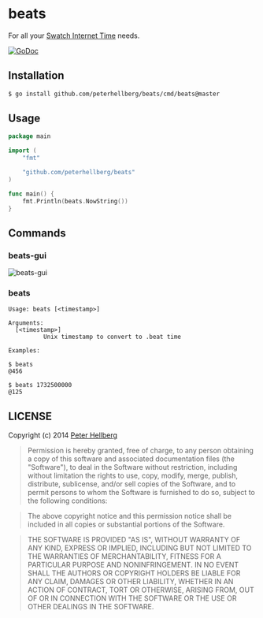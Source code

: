 # beats

For all your [Swatch Internet Time](http://en.wikipedia.org/wiki/Swatch_Internet_Time) needs.

[![GoDoc](https://godoc.org/github.com/peterhellberg/beats?status.png)](https://godoc.org/github.com/peterhellberg/beats)

## Installation

```bash
$ go install github.com/peterhellberg/beats/cmd/beats@master
```

## Usage

```go
package main

import (
	"fmt"

	"github.com/peterhellberg/beats"
)

func main() {
	fmt.Println(beats.NowString())
}
```

## Commands

### beats-gui

![beats-gui](https://assets.c7.se/skitch/beats-gui-20140902-222030.png)

### beats

```none
Usage: beats [<timestamp>]

Arguments:
  [<timestamp>]
          Unix timestamp to convert to .beat time

Examples:

$ beats
@456

$ beats 1732500000
@125
```

## LICENSE

Copyright (c) 2014 [Peter Hellberg](http://c7.se/)

> Permission is hereby granted, free of charge, to any person obtaining
> a copy of this software and associated documentation files (the "Software"),
> to deal in the Software without restriction, including without limitation
> the rights to use, copy, modify, merge, publish, distribute, sublicense,
> and/or sell copies of the Software, and to permit persons to whom the
> Software is furnished to do so, subject to the following conditions:

> The above copyright notice and this permission notice shall be included
> in all copies or substantial portions of the Software.

> THE SOFTWARE IS PROVIDED "AS IS", WITHOUT WARRANTY OF ANY KIND,
> EXPRESS OR IMPLIED, INCLUDING BUT NOT LIMITED TO THE WARRANTIES
> OF MERCHANTABILITY, FITNESS FOR A PARTICULAR PURPOSE AND NONINFRINGEMENT.
> IN NO EVENT SHALL THE AUTHORS OR COPYRIGHT HOLDERS BE LIABLE FOR ANY CLAIM,
> DAMAGES OR OTHER LIABILITY, WHETHER IN AN ACTION OF CONTRACT,
> TORT OR OTHERWISE, ARISING FROM, OUT OF OR IN CONNECTION WITH THE SOFTWARE
> OR THE USE OR OTHER DEALINGS IN THE SOFTWARE.
